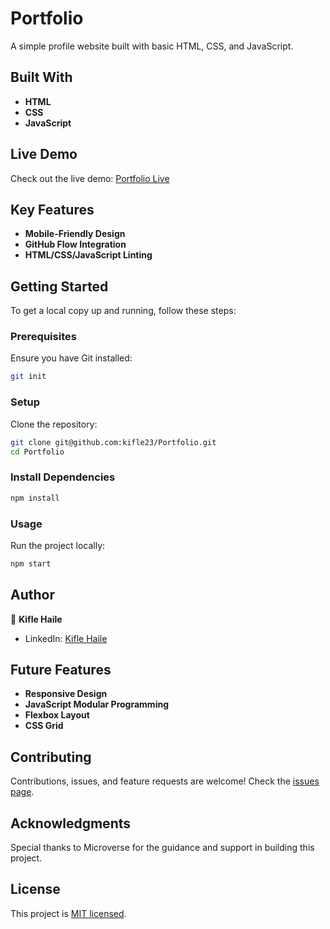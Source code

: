 # Portfolio

A simple profile website built with basic HTML, CSS, and JavaScript.

## Built With

- **HTML**
- **CSS**
- **JavaScript**

## Live Demo

Check out the live demo: [Portfolio Live](https://kifle23.github.io/Portfolio/)

## Key Features

- **Mobile-Friendly Design**
- **GitHub Flow Integration**
- **HTML/CSS/JavaScript Linting**

## Getting Started

To get a local copy up and running, follow these steps:

### Prerequisites

Ensure you have Git installed:

```sh
git init
```

### Setup

Clone the repository:

```sh
git clone git@github.com:kifle23/Portfolio.git
cd Portfolio
```

### Install Dependencies

```sh
npm install
```

### Usage

Run the project locally:

```sh
npm start
```

## Author

👤 **Kifle Haile**

- LinkedIn: [Kifle Haile](https://www.linkedin.com/in/kifle-haile-5a613761)

## Future Features

- **Responsive Design**
- **JavaScript Modular Programming**
- **Flexbox Layout**
- **CSS Grid**

## Contributing

Contributions, issues, and feature requests are welcome! Check the [issues page](https://github.com/kifle23/Portfolio/issues).

## Acknowledgments

Special thanks to Microverse for the guidance and support in building this project.

## License

This project is [MIT licensed](./LICENSE).


